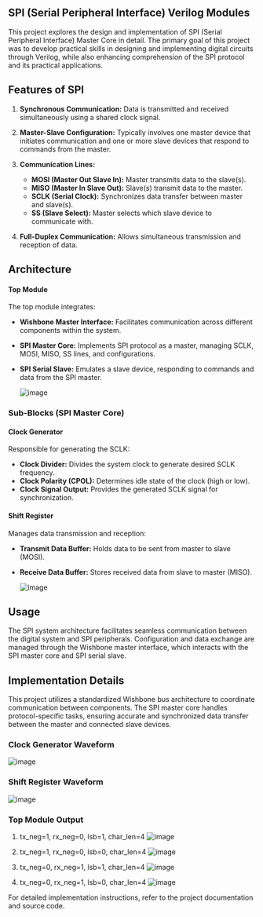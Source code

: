## SPI (Serial Peripheral Interface) Verilog Modules 

This project explores the design and implementation of SPI (Serial Peripheral Interface) Master Core in detail. The primary goal of this project was to develop practical skills in designing and implementing digital circuits through Verilog, while also enhancing comprehension of the SPI protocol and its practical applications.

 ## Features of SPI

1. **Synchronous Communication:** Data is transmitted and received simultaneously using a shared clock signal.
   
2. **Master-Slave Configuration:** Typically involves one master device that initiates communication and one or more slave devices that respond to commands from the master.
   
3. **Communication Lines:**
   - **MOSI (Master Out Slave In):** Master transmits data to the slave(s).
   - **MISO (Master In Slave Out):** Slave(s) transmit data to the master.
   - **SCLK (Serial Clock):** Synchronizes data transfer between master and slave(s).
   - **SS (Slave Select):** Master selects which slave device to communicate with.
   
4. **Full-Duplex Communication:** Allows simultaneous transmission and reception of data.

## Architecture

#### Top Module

The top module integrates:
- **Wishbone Master Interface:** Facilitates communication across different components within the system.
- **SPI Master Core:** Implements SPI protocol as a master, managing SCLK, MOSI, MISO, SS lines, and configurations.
- **SPI Serial Slave:** Emulates a slave device, responding to commands and data from the SPI master.

  ![image](https://github.com/SaundaryaP/Serial-Peripheral-Interface-Verilog-Modules-SPI/assets/159157514/3ea9bd31-2fd5-43ed-913d-a9f52b1b2e9e)


### Sub-Blocks (SPI Master Core)

#### Clock Generator

Responsible for generating the SCLK:
- **Clock Divider:** Divides the system clock to generate desired SCLK frequency.
- **Clock Polarity (CPOL):** Determines idle state of the clock (high or low).
- **Clock Signal Output:** Provides the generated SCLK signal for synchronization.

#### Shift Register

Manages data transmission and reception:
- **Transmit Data Buffer:** Holds data to be sent from master to slave (MOSI).
- **Receive Data Buffer:** Stores received data from slave to master (MISO).
  
  ![image](https://github.com/SaundaryaP/Serial-Peripheral-Interface-Verilog-Modules-SPI/assets/159157514/80ae67b3-b09a-4c88-a48e-7efdd9edb767)


## Usage

The SPI system architecture facilitates seamless communication between the digital system and SPI peripherals. Configuration and data exchange are managed through the Wishbone master interface, which interacts with the SPI master core and SPI serial slave.

## Implementation Details

This project utilizes a standardized Wishbone bus architecture to coordinate communication between components. The SPI master core handles protocol-specific tasks, ensuring accurate and synchronized data transfer between the master and connected slave devices.

### Clock Generator Waveform 
![image](https://github.com/SaundaryaP/Serial-Peripheral-Interface-Verilog-Modules-SPI/assets/159157514/cf6d601c-e5d3-4ffd-9df6-c55cc9b3ba01)

### Shift Register Waveform 
![image](https://github.com/SaundaryaP/Serial-Peripheral-Interface-Verilog-Modules-SPI/assets/159157514/39b53f34-1d23-4769-af27-1e5b0d368085)

### Top Module Output 
1. tx_neg=1, rx_neg=0, lsb=1, char_len=4
   ![image](https://github.com/SaundaryaP/Serial-Peripheral-Interface-Verilog-Modules-SPI/assets/159157514/5c21aa5c-89d4-499b-b149-813858361811)

2. tx_neg=1, rx_neg=0, lsb=0, char_len=4
   ![image](https://github.com/SaundaryaP/Serial-Peripheral-Interface-Verilog-Modules-SPI/assets/159157514/c8883423-1d9c-4171-a374-ff5eb7b0160f)

3. tx_neg=0, rx_neg=1, lsb=1, char_len=4
   ![image](https://github.com/SaundaryaP/Serial-Peripheral-Interface-Verilog-Modules-SPI/assets/159157514/fb644697-eb0c-40a7-be98-d3f16f045d00)

4. tx_neg=0, rx_neg=1, lsb=0, char_len=4
   ![image](https://github.com/SaundaryaP/Serial-Peripheral-Interface-Verilog-Modules-SPI/assets/159157514/8baece88-afab-4309-8d9e-da6ee2d16c03)

For detailed implementation instructions, refer to the project documentation and source code.
